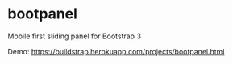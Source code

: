 bootpanel
=========

Mobile first sliding panel for Bootstrap 3

Demo: https://buildstrap.herokuapp.com/projects/bootpanel.html
